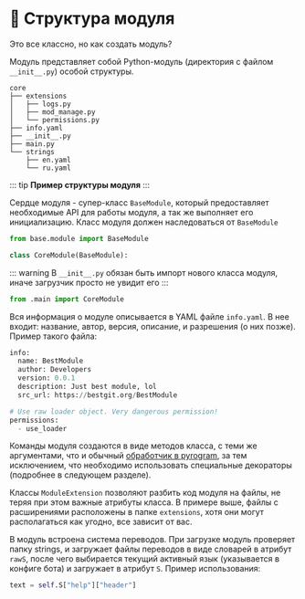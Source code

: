 # 📓 Структура модуля

Это все классно, но как создать модуль?

Модуль представляет собой Python-модуль (директория с файлом `__init__.py`) особой структуры.

```
core
├── extensions
│   ├── logs.py
│   ├── mod_manage.py
│   └── permissions.py
├── info.yaml
├── __init__.py
├── main.py
└── strings
    ├── en.yaml
    └── ru.yaml
```
::: tip
**Пример структуры модуля**
:::

Сердце модуля - супер-класс `BaseModule`, который предоставляет необходимые API для работы модуля, а так же выполняет его инициализацию. Класс модуля должен наследоваться от `BaseModule`

```python
from base.module import BaseModule

class CoreModule(BaseModule):
```

::: warning
В `__init__.py` обязан быть импорт нового класса модуля, иначе загрузчик просто не увидит его
:::

```python
from .main import CoreModule
```

Вся информация о модуле описывается в YAML файле `info.yaml`. В нее входит: название, автор, версия, описание, и разрешения (о них позже). Пример такого файла:

```python
info:
  name: BestModule
  author: Developers
  version: 0.0.1
  description: Just best module, lol
  src_url: https://bestgit.org/BestModule

# Use raw loader object. Very dangerous permission!
permissions:
  - use_loader
```

Команды модуля создаются в виде методов класса, с теми же аргументами, что и обычный [обработчик в pyrogram](https://docs.pyrogram.org/start/updates), за тем исключением, что необходимо использовать специальные декораторы (подробнее в следующем разделе).

Классы `ModuleExtension` позволяют разбить код модуля на файлы, не теряя при этом важные атрибуты класса. В примере выше, файлы с расширениями расположены в папке `extensions`, хотя они могут располагаться как угодно, все зависит от вас.

В модуль встроена система переводов. При загрузке модуль проверяет папку strings, и загружает файлы переводов в виде словарей в атрибут `rawS`, после чего выбирается текущий активный язык (указывается в конфиге бота) и загружает в атрибут `S`. Пример использования:

```python
text = self.S["help"]["header"]
```

